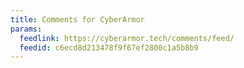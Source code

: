 ```yaml
---
title: Comments for CyberArmor
params:
  feedlink: https://cyberarmor.tech/comments/feed/
  feedid: c6ecd8d213478f9f67ef2800c1a5b8b9
---
```

